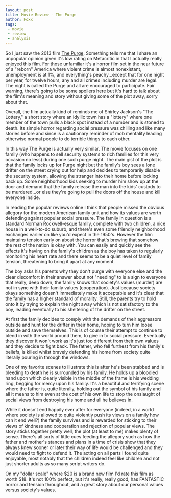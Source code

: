 ```yaml
---
layout: post
title: Movie Review - The Purge
author: Foxx
tags:
 - movie
 - review
 - analysis
---
```

So I just saw the 2013 film [The Purge](http://www.imdb.com/title/tt2184339/).  Something tells me that I share an unpopular opinion given it's low rating on Metacritic in that I actually really enjoyed this film.  For those unfamiliar it's a horror film set in the near future of a "reborn" America where violent crime is almost nonexistant, unemployment is at 1%, and everything's peachy...except that for one night per year, for twelve hours, any and all crimes including murder are legal.  The night is called the Purge and all are encouraged to participate.  Fair warning, there's going to be some spoilers here but it's hard to talk about the film's meaning and story without giving some of the plot away, sorry about that.

Overall, the film actually kind of reminds me of Shirley Jackson's "The Lottery," a short story where an idyllic town has a "lottery" where one member of the town pulls a black spot instead of a number and is stoned to death.  Its simple horror regarding social pressure was chilling and like many stories before and since is a cautionary reminder of mob mentality leading otherwise normal people to do terrible things to each other.

In this way The Purge is actually very similar.  The movie focuses on one family (who happens to sell security systems to rich families for this very occasion no less) during one such purge night.  The main gist of the plot is that the family locks up for Purge night but the family's boy sees a lone drifter on the street crying out for help and decides to temporarily disable the security system, allowing the stranger into their home before locking back up.  Some neighborhood kids seeking to murder him show up at the door and demand that the family release the man into the kids' custody to be murdered...or else they're going to pull the doors off the house and kill everyone inside.

In reading the popular reviews online I think that people missed the obvious allegory for the modern American family unit and how its values are worth defending against popular social pressure.  The family in question is a standard Norman Rockwell-esque family, complete with two children, a nice house in a well-to-do suburb, and there's even some friendly neighborhood exchanges earlier on like you'd expect in the 1950's.  However the film maintains tension early on about the horror that's brewing that somehow the rest of the nation is okay with.  You can easily and quickly see the effects it's having on the family's children as the boy has taken to regularly monitoring his heart rate and there seems to be a quiet level of family tension, threatening to bring it apart at any moment.

The boy asks his parents why they don't purge with everyone else and the clear discomfort in their answer about not "needing" to is a sign to everyone that really, deep down, the family knows that society's values (murder) are not in sync with their family values (cooperation).  Just because society okays something doesn't immediately make it acceptable and it's clear that the family has a higher standard of morality.  Still, the parents try to hold onto it by trying to explain the night away which is not satisfactory to the boy, leading eventually to his sheltering of the drifter on the street.

At first the family decides to comply with the demands of their aggressors outside and hunt for the drifter in their home, hoping to turn him loose outside and save themselves.  This is of course their attempt to continue to blend in with the world around them, to give in to social pressure.  Eventually they discover it won't work as it's just too different from their own values and they decide to fight back.  The father, who fell furthest from his family's beliefs, is killed whilst bravely defending his home from society quite literally pouring in through the windows. 

One of my favorite scenes to illustrate this is after he's been stabbed and is bleeding to death he is surrounded by his family.  He holds up a bloodied hand upon which clearly visible in the middle of the frame is his wedding ring, begging for mercy upon his family.  It's a beautiful and terrifying scene where the father is, quite literally, holding out the symbol of his family and all it means to him even at the cost of his own life to stop the onslaught of social views from destroying his home and all he believes in.

While it doesn't end happily ever after for everyone (indeed, in a world where society is allowed to quite violently push its views on a family how can it end well?) the family survives and is rewarded for sticking to their views of kindness and cooperation and rejection of popular views.  The story sticks together pretty well, the plot (at least to me) makes plenty of sense.  There's all sorts of little cues feeding the allegory such as how the father and mother's stances and plans in a time of crisis show that they always knew sooner or later their way of life would be challenged and they would need to fight to defend it.  The acting on all parts I found quite enjoyable, most notably that the children indeed feel like children and not just shorter adults as so many script writers do.

On my "dollar scale" where $20 is a brand new film I'd rate this film as worth $18.  It's not 100% perfect, but it's really, really good, has FANTASTIC horror and tension throughout, and a great story about our personal values versus society's values.
